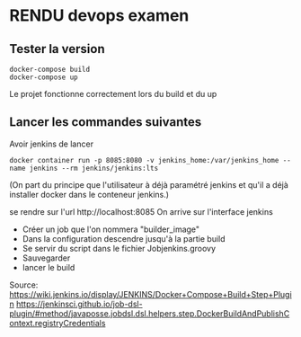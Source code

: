 # RENDU devops examen

## Tester la version
```
docker-compose build
docker-compose up
```
Le projet fonctionne correctement lors du build et du up

## Lancer les commandes suivantes
Avoir jenkins de lancer
```
docker container run -p 8085:8080 -v jenkins_home:/var/jenkins_home --name jenkins --rm jenkins/jenkins:lts
```
(On part du principe que l'utilisateur  à déjà paramétré jenkins et qu'il a déjà installer docker dans le conteneur jenkins.)

se rendre sur l'url
http://localhost:8085
On arrive sur l'interface jenkins

- Créer un job que l'on nommera "builder_image"
- Dans la configuration descendre jusqu'à la partie build
- Se servir du script dans le fichier Jobjenkins.groovy
- Sauvegarder
- lancer le build



Source:
https://wiki.jenkins.io/display/JENKINS/Docker+Compose+Build+Step+Plugin
https://jenkinsci.github.io/job-dsl-plugin/#method/javaposse.jobdsl.dsl.helpers.step.DockerBuildAndPublishContext.registryCredentials
